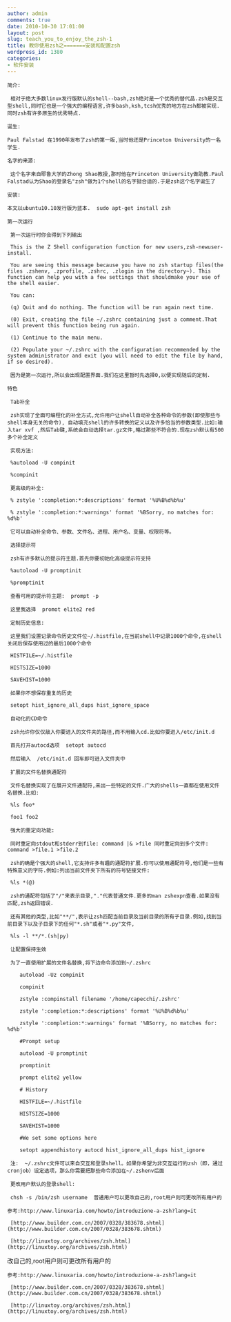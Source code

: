 ```yaml
---
author: admin
comments: true
date: 2010-10-30 17:01:00
layout: post
slug: teach_you_to_enjoy_the_zsh-1
title: 教你使用zsh之=======安装和配置zsh
wordpress_id: 1380
categories:
- 软件安装
---
```


	简介: 

	 相对于绝大多数linux发行版默认的shell--bash,zsh绝对是一个优秀的替代品.zsh是交互型shell,同时它也是一个强大的编程语言,许多bash,ksh,tcsh优秀的地方在zsh都被实现.同时zsh有许多原生的优秀特点. 

	诞生:

	Paul Falstad 在1990年发布了zsh的第一版,当时他还是Princeton University的一名学生.

	名字的来源: 

	 这个名字来自耶鲁大学的Zhong Shao教授,那时他在Princeton University做助教.Paul Falstad认为Shao的登录名"zsh"做为1个shell的名字挺合适的.于是zsh这个名字诞生了

	安装:

	本文以ubuntu10.10发行版为蓝本.  sudo apt-get install zsh

	第一次运行 

	 第一次运行时你会得到下列输出 

	 This is the Z Shell configuration function for new users,zsh-newuser-install.  

	 You are seeing this message because you have no zsh startup files(the files .zshenv, .zprofile, .zshrc, .zlogin in the directory~). This function can help you with a few settings that shouldmake your use of the shell easier.  

	 You can:  

	 (q) Quit and do nothing. The function will be run again next time.  

	 (0) Exit, creating the file ~/.zshrc containing just a comment.That will prevent this function being run again.  

	 (1) Continue to the main menu.  

	 (2) Populate your ~/.zshrc with the configuration recommended by the system administrator and exit (you will need to edit the file by hand, if so desired).  

	 因为是第一次运行,所以会出现配置界面.我们在这里暂时先选择0,以便实现随后的定制.

	特色 

	 Tab补全 

	 zsh实现了全面可编程化的补全方式,允许用户让shell自动补全各种命令的参数(即使那些与shell本身无关的命令), 自动填充shell的许多转换的定义以及许多恰当的参数类型.比如:输入tar xvf ,然后Tab键,系统会自动选择tar.gz文件,略过那些不符合的.现在zsh默认有500多个补全定义  

	 实现方法:  

	 %autoload -U compinit  

	 %compinit  

	 更高级的补全:  

	 % zstyle ':completion:*:descriptions' format '%U%B%d%b%u' 

	 % zstyle ':completion:*:warnings' format '%BSorry, no matches for: %d%b' 

	 它可以自动补全命令、参数、文件名、进程、用户名、变量、权限符等。  

	 选择提示符 

	 zsh有许多默认的提示符主题.首先你要初始化高级提示符支持  

	 %autoload -U promptinit  

	 %promptinit  

	 查看可用的提示符主题:  prompt -p  

	 这里我选择  promot elite2 red  

	 定制历史信息: 

	 这里我们设置记录命令历史文件位~/.histfile,在当前shell中记录1000个命令,在shell关闭后保存使用过的最后1000个命令  

	 HISTFILE=~/.histfile  

	 HISTSIZE=1000  

	 SAVEHIST=1000  

	 如果你不想保存重复的历史  

	 setopt hist_ignore_all_dups hist_ignore_space  

	 自动化的CD命令 

	 zsh允许你仅仅敲入你要进入的文件夹的路径,而不用输入cd.比如你要进入/etc/init.d  

	 首先打开autocd选项  setopt autocd  

	 然后输入  /etc/init.d 回车即可进入文件夹中  

	 扩展的文件名替换通配符 

	 文件名替换实现了在展开文件通配符,来出一些特定的文件.广大的shells一直都在使用文件名替换.比如:  

	 %ls foo*  

	 foo1 foo2 

	 强大的重定向功能: 

	 同时重定向stdout和stderr到file: command |& >file 同时重定向到多个文件: command >file.1 >file.2  

	 zsh的确是个强大的shell,它支持许多有趣的通配符扩展.你可以使用通配符号,他们是一些有特殊意义的字符.例如:列出当前文件夹下所有的符号链接文件:  

	 %ls *(@) 

	 zsh的通配符包括了"/"来表示目录,"."代表普通文件.更多的man zshexpn查看.如果没有匹配,zsh返回错误.  

	 还有其他的类型,比如"**/",表示让zsh匹配当前目录及当前目录的所有子目录.例如,找到当前目录下以及子目录下的任何"*.sh"或者"*.py"文件,  

	 %ls -l **/*.(sh|py)  

	 让配置保持生效 

	 为了一直使用扩展的文件名替换,将下边命令添加到~/.zshrc  

> 
	
> 
> 
		autoload -Uz compinit
	
> 
> 
	
> 
> 
		compinit
	
> 
> 
	
> 
> 
		zstyle :compinstall filename '/home/capecchi/.zshrc'
	
> 
> 
	
> 
> 
		zstyle ':completion:*:descriptions' format '%U%B%d%b%u'
	
> 
> 
	
> 
> 
		zstyle ':completion:*:warnings' format '%BSorry, no matches for: %d%b'
	
> 
> 
	
> 
> 
		#Prompt setup
	
> 
> 
	
> 
> 
		autoload -U promptinit
	
> 
> 
	
> 
> 
		promptinit
	
> 
> 
	
> 
> 
		prompt elite2 yellow
	
> 
> 
	
> 
> 
		# History
	
> 
> 
	
> 
> 
		HISTFILE=~/.histfile
	
> 
> 
	
> 
> 
		HISTSIZE=1000
	
> 
> 
	
> 
> 
		SAVEHIST=1000
	
> 
> 
	
> 
> 
		#We set some options here
	
> 
> 
	
> 
> 
		setopt appendhistory autocd hist_ignore_all_dups hist_ignore
	
> 
> 

	 注:  ~/.zshrc文件可以来自交互和登录shell。如果你希望为非交互运行的zsh（即，通过cronjob）设定选项，那么你需要把那些命令添加在~/.zshenv后面  

	 更改用户默认的登录shell: 

	 chsh -s /bin/zsh username  普通用户可以更改自己的,root用户则可更改所有用户的

	参考:http://www.linuxaria.com/howto/introduzione-a-zsh?lang=it

	 [http://www.builder.com.cn/2007/0328/383678.shtml](http://www.builder.com.cn/2007/0328/383678.shtml)

	 [http://linuxtoy.org/archives/zsh.html](http://linuxtoy.org/archives/zsh.html)

改自己的,root用户则可更改所有用户的

	参考:http://www.linuxaria.com/howto/introduzione-a-zsh?lang=it

	 [http://www.builder.com.cn/2007/0328/383678.shtml](http://www.builder.com.cn/2007/0328/383678.shtml)

	 [http://linuxtoy.org/archives/zsh.html](http://linuxtoy.org/archives/zsh.html)

